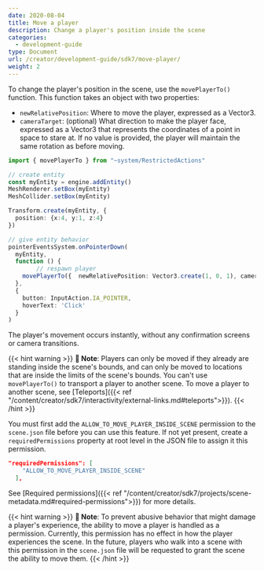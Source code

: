 ```yaml
---
date: 2020-08-04
title: Move a player
description: Change a player's position inside the scene
categories:
  - development-guide
type: Document
url: /creator/development-guide/sdk7/move-player/
weight: 2
---
```



To change the player's position in the scene, use the `movePlayerTo()` function. This function takes an object with two properties:

- `newRelativePosition`: Where to move the player, expressed as a Vector3.
- `cameraTarget`: (optional) What direction to make the player face, expressed as a Vector3 that represents the coordinates of a point in space to stare at. If no value is provided, the player will maintain the same rotation as before moving.



```ts
import { movePlayerTo } from "~system/RestrictedActions"

// create entity
const myEntity = engine.addEntity()
MeshRenderer.setBox(myEntity)
MeshCollider.setBox(myEntity)

Transform.create(myEntity, {
  position: {x:4, y:1, z:4}
})

// give entity behavior
pointerEventsSystem.onPointerDown(
  myEntity,
  function () {
		// respawn player
    movePlayerTo({  newRelativePosition: Vector3.create(1, 0, 1), cameraTarget: Vector3.create(8,1,8)})
  },
  {
    button: InputAction.IA_POINTER,
    hoverText: 'Click'
  }
)
```

The player's movement occurs instantly, without any confirmation screens or camera transitions.

{{< hint warning >}}
**📔 Note**:  Players can only be moved if they already are standing inside the scene's bounds, and can only be moved to locations that are inside the limits of the scene's bounds. You can't use `movePlayerTo()` to transport a player to another scene. To move a player to another scene, see [Teleports]({{< ref "/content/creator/sdk7/interactivity/external-links.md#teleports">}}).
{{< /hint >}}


You must first add the `ALLOW_TO_MOVE_PLAYER_INSIDE_SCENE` permission to the `scene.json` file before you can use this feature. If not yet present, create a `requiredPermissions` property at root level in the JSON file to assign it this permission.

```json
"requiredPermissions": [
    "ALLOW_TO_MOVE_PLAYER_INSIDE_SCENE"
  ],
```

See [Required permissions]({{< ref "/content/creator/sdk7/projects/scene-metadata.md#required-permissions">}}) for more details.

{{< hint warning >}}
**📔 Note**:  To prevent abusive behavior that might damage a player's experience, the ability to move a player is handled as a permission. Currently, this permission has no effect in how the player experiences the scene. In the future, players who walk into a scene with this permission in the `scene.json` file will be requested to grant the scene the ability to move them.
{{< /hint >}}


